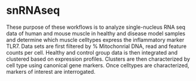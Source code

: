 # snRNAseq

These purpose of these workflows is to analyze single-nucleus RNA seq data of human and mouse muscle in healthy and disease model samples and determine which muscle celltypes express the inflammatory marker TLR7. Data sets are first filtered by % Mitochonrial DNA, read and feature counts per cell. Healthy and control group data is then  integrated and clustered based on expression profiles. Clusters are then characterized by cell type using canonical gene markers. Once celltypes are characterized, markers of interest are interrogated.

